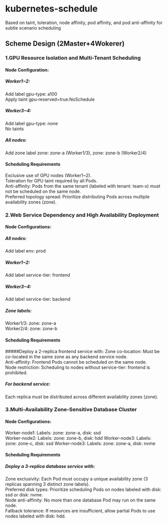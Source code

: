 # kubernetes-schedule
Based on taint, toleration, node affinity, pod affinity, and pod anti-affinity for subtle scenario scheduling

## Scheme Design (2Master+4Wokerer)
### 1.GPU Resource Isolation and Multi-Tenant Scheduling
#### Node Configuration:
##### Worker1~2:
  Add label gpu-type: a100  
  Apply taint gpu-reserved=true:NoSchedule
##### Worker3~4:
  Add label gpu-type: none  
  No taints
##### All nodes:
  Add zone label zone: zone-a (Worker1/3), zone: zone-b (Worker2/4)
#### Scheduling Requirements
  Exclusive use of GPU nodes (Worker1~2).  
  Toleration for GPU taint required by all Pods.  
  Anti-affinity: Pods from the same tenant (labeled with tenant: team-x) must not be scheduled on the same node.  
  Preferred topology spread: Prioritize distributing Pods across multiple availability zones (zone).
### 2.Web Service Dependency and High Availability Deployment
#### Node Configurations:
##### All nodes:
  Add label env: prod
##### Worker1~2:
  Add label service-tier: frontend
##### Worker3~4:
  Add label service-tier: backend
##### Zone labels:
  Worker1/3: zone: zone-a  
  Worker2/4: zone: zone-b
#### Scheduling Requirements
#####Deploy a 2-replica frontend service with:
  Zone co-location: Must be co-located in the same zone as any backend service node.  
  Anti-affinity: Frontend Pods cannot be scheduled on the same node.  
  Node restriction: Scheduling to nodes without service-tier: frontend is prohibited.
##### For backend service:
  Each replica must be distributed across different availability zones (zone).

### 3.Multi-Availability Zone-Sensitive Database Cluster
#### Node Configurations:
  Worker-node1: Labels: zone: zone-a, disk: ssd  
  Worker-node2: Labels: zone: zone-b, disk: hdd
  Worker-node3: Labels: zone: zone-c, disk: ssd
  Worker-node3: Labels: zone: zone-a, disk: nvme
#### Scheduling Requirements
##### Deploy a 3-replica database service with:
  Zone exclusivity: Each Pod must occupy a unique availability zone (3 replicas spanning 3 distinct zone labels).  
  Preferred disk types: Prioritize scheduling Pods on nodes labeled with disk: ssd or disk: nvme.  
  Node anti-affinity: No more than one database Pod may run on the same node.  
  Fallback tolerance: If resources are insufficient, allow partial Pods to use nodes labeled with disk: hdd.


 
